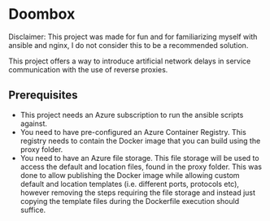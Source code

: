 # Doombox
Disclaimer: This project was made for fun and for familiarizing myself with ansible and nginx, I do not consider this to be a recommended solution.

This project offers a way to introduce artificial network delays in service communication with the use of reverse proxies.

## Prerequisites
- This project needs an Azure subscription to run the ansible scripts against.
- You need to have pre-configured an Azure Container Registry. This registry needs to contain the Docker image that you can build using the proxy folder.
- You need to have an Azure file storage. This file storage will be used to access the default and location files, found in the proxy folder.
  This was done to allow publishing the Docker image while allowing custom default and location templates (i.e. different ports, protocols etc),
  however removing the steps requiring the file storage and instead just copying the template files during the Dockerfile execution should suffice.

